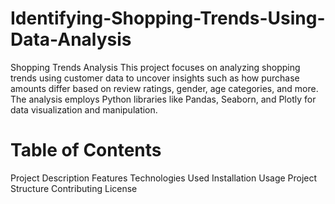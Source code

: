 # Identifying-Shopping-Trends-Using-Data-Analysis
Shopping Trends Analysis This project focuses on analyzing shopping trends using customer data to uncover insights such as how purchase amounts differ based on review ratings, gender, age categories, and more. The analysis employs Python libraries like Pandas, Seaborn, and Plotly for data visualization and manipulation.

# Table of Contents
Project Description
Features
Technologies Used
Installation
Usage
Project Structure
Contributing
License
